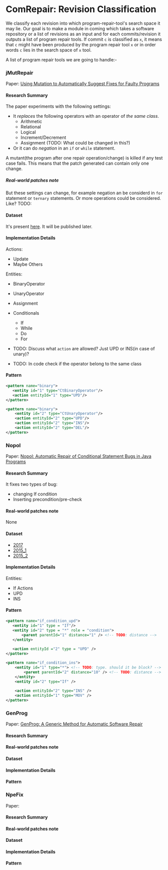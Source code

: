 #  ComRepair: Revision Classification 


We classify each revision into which program-repair-tool's search space it may lie. 
Our goal is to make a module in coming which takes a software repository or a list of revisions as an input 
and for each commits/revision it outputs a list of program repair tools. 
If commit `c` is classified as `x`, it means that `c` might have been produced by the program repair tool `x` 
or in order words `c` lies in the search space of `x` tool.

A list of program repair tools we are going to handle:- 
 
 ### jMutRepair 
 
 Paper: [Using Mutation to Automatically Suggest Fixes for Faulty Programs ](http://www.utdallas.edu/~ewong/SE6367/01-Project/08-SFL-papers/10-Automatically-Suggest-Fixes.pdf)

 #### Research Summary
 The paper experiments with the following settings:
 - It *replaces* the following operators with an operator of *the same class*.
     - Arithmetic
     - Relational
     - Logical
     - Increment/Decrement
     - Assignment (TODO: What could be changed in this?)
 - Or it can do *negation* in an `if` or `while` statement.
 
 A mutant(the program after one repair operation/change) is killed if any test case fails. 
 This means that the patch generated can contain only one change.  
 
 ##### Real-world patches note
 But these settings can change, for example negation an be considerd in `for` statement or `ternary` statements. 
 Or more operations could be considered. Like? TODO:  
 
 #### Dataset
 It's present [here](https://github.com/kth-tcs/defects4j-repair-reloaded/tree/master/DRR/D_unassessed_init/jMutRepair/). It will be published later. 
 
 #### Implementation Details
 
 Actions:
 - Update
 - Maybe Others 
 
 Entities:
 - BinaryOperator
 - UnaryOperator
 - Assignment
 - Conditionals
     - If
     - While
     - Do
     - For
     
 - TODO: Discuss what `action` are allowed? Just UPD or INS(in case of unary)?
 - TODO: In code check if the operator belong to the same class
     
 #### Pattern

 ```xml
<pattern name="binary">
	<entity id="1" type="CtBinaryOperator"/>
	<action entityId="1" type="UPD"/>
</pattern>
```
```xml
<pattern name="binary">
  	<entity id="2" type="CtUnaryOperator"/>
    <action entityId="2" type="UPD"/>
    <action entityId="2" type="INS"/>
    <action entityId="2" type="DEL"/>
</pattern>
```
 ### Nopol
 
 Paper: [Nopol: Automatic Repair of Conditional Statement Bugs in Java Programs](https://hal.archives-ouvertes.fr/hal-01285008/file/nopol.pdf)
 
 #### Research Summary
 It fixes two types of bug:
 - changing If condition
 - Inserting precondition/pre-check
 
 #### Real-world patches note
 None
 
 #### Dataset
 - [2017](https://github.com/kth-tcs/defects4j-repair-reloaded/tree/master/DRR/D_unassessed_init/Nopol2017)
 - [2015_1](https://github.com/kth-tcs/defects4j-repair-reloaded/tree/master/DRR/D_correct_init/Nopol2015)
 - [2015_2](https://github.com/kth-tcs/defects4j-repair-reloaded/tree/master/DRR/D_incorrect_init/Nopol2015)
 
 #### Implementation Details
 Entities: 
 - If
 Actions
 - UPD
 - INS
 
 #### Pattern
 ```xml
<pattern name="if_condition_upd">
    <entity id="1" type = "If"/>
    <entity id="2" type = "*" role = "condition">
        <parent parentId="1" distance="1" /> <!-- TODO: distance -->
    </entity>
    
    <action entityId ="2" type = "UPD" />
</pattern>
```

```xml
<pattern name="if_condition_ins">
    <entity id="1" type="*"> <!-- TODO: type. should it be block? -->
        <parent parentId="2" distance="10" /> <!-- TODO: distance -->
    </entity>
    <entity id="2" type="If" />
    
    <action entityId="2" type="INS" />
    <action entityId="1" type="MOV" />
</pattern>

```
 
 ### GenProg
 
 Paper: [GenProg: A Generic Method for Automatic Software Repair](https://ieeexplore.ieee.org/document/6035728)
 
 #### Research Summary
 #### Real-world patches note
 #### Dataset
 #### Implementation Details
 #### Pattern
 
 ### NpeFix
 
  Paper:
  
  #### Research Summary
  #### Real-world patches note
  #### Dataset
  #### Implementation Details
  #### Pattern
 